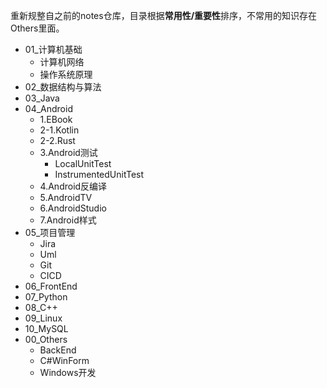 重新规整自之前的notes仓库，目录根据**常用性/重要性**排序，不常用的知识存在Others里面。



- 01_计算机基础
  - 计算机网络
  - 操作系统原理
- 02_数据结构与算法
- 03_Java
- 04_Android
  - 1.EBook
  - 2-1.Kotlin
  - 2-2.Rust
  - 3.Android测试
    - LocalUnitTest
    - InstrumentedUnitTest
  - 4.Android反编译
  - 5.AndroidTV
  - 6.AndroidStudio
  - 7.Android样式
- 05_项目管理
  - Jira
  - Uml
  - Git
  - CICD
- 06_FrontEnd
- 07_Python
- 08_C++
- 09_Linux
- 10_MySQL
- 00_Others
  - BackEnd
  - C#WinForm
  - Windows开发